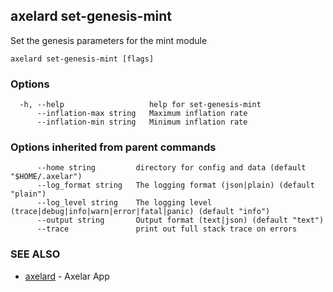 ## axelard set-genesis-mint

Set the genesis parameters for the mint module

```
axelard set-genesis-mint [flags]
```

### Options

```
  -h, --help                   help for set-genesis-mint
      --inflation-max string   Maximum inflation rate
      --inflation-min string   Minimum inflation rate
```

### Options inherited from parent commands

```
      --home string         directory for config and data (default "$HOME/.axelar")
      --log_format string   The logging format (json|plain) (default "plain")
      --log_level string    The logging level (trace|debug|info|warn|error|fatal|panic) (default "info")
      --output string       Output format (text|json) (default "text")
      --trace               print out full stack trace on errors
```

### SEE ALSO

- [axelard](axelard.md)	 - Axelar App
